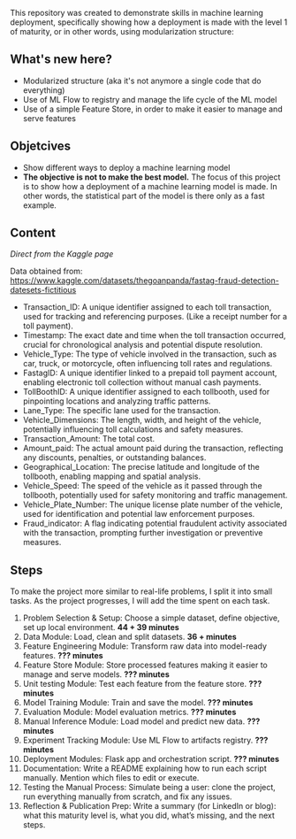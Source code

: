 This repository was created to demonstrate skills in machine learning deployment, specifically showing how a deployment is made with the level 1 of maturity, or in other words, using modularization structure:

## What's new here?
- Modularized structure (aka it's not anymore a single code that do everything)
- Use of ML Flow to registry and manage the life cycle of the ML model
- Use of a simple Feature Store, in order to make it easier to manage and serve features


## Objetcives
- Show different ways to deploy a machine learning model
- **The objective is not to make the best model.** The focus of this project is to show how a deployment of a machine learning model is made. In other words, the statistical part of the model is there only as a fast example.


## Content 
*Direct from the Kaggle page*

Data obtained from:
https://www.kaggle.com/datasets/thegoanpanda/fastag-fraud-detection-datesets-fictitious

- Transaction_ID: A unique identifier assigned to each toll transaction, used for tracking and referencing purposes. (Like a receipt number for a toll payment).
- Timestamp: The exact date and time when the toll transaction occurred, crucial for chronological analysis and potential dispute resolution.
- Vehicle_Type: The type of vehicle involved in the transaction, such as car, truck, or motorcycle, often influencing toll rates and regulations.
- FastagID: A unique identifier linked to a prepaid toll payment account, enabling electronic toll collection without manual cash payments.
- TollBoothID: A unique identifier assigned to each tollbooth, used for pinpointing locations and analyzing traffic patterns.
- Lane_Type: The specific lane used for the transaction.
- Vehicle_Dimensions: The length, width, and height of the vehicle, potentially influencing toll calculations and safety measures.
- Transaction_Amount: The total cost.
- Amount_paid: The actual amount paid during the transaction, reflecting any discounts, penalties, or outstanding balances.
- Geographical_Location: The precise latitude and longitude of the tollbooth, enabling mapping and spatial analysis.
- Vehicle_Speed: The speed of the vehicle as it passed through the tollbooth, potentially used for safety monitoring and traffic management.
- Vehicle_Plate_Number: The unique license plate number of the vehicle, used for identification and potential law enforcement purposes.
- Fraud_indicator: A flag indicating potential fraudulent activity associated with the transaction, prompting further investigation or preventive measures.


## Steps
To make the project more similar to real-life problems, I split it into small tasks.
As the project progresses, I will add the time spent on each task. 

1. Problem Selection & Setup: Choose a simple dataset, define objective, set up local environment. **44 + 39 minutes**
2. Data Module: Load, clean and split datasets. **36 + minutes**
3. Feature Engineering Module: Transform raw data into model-ready features. **??? minutes**
4. Feature Store Module: Store processed features making it easier to manage and serve models. **??? minutes**
5. Unit testing Module: Test each feature from the feature store. **??? minutes**
6. Model Training Module: Train and save the model. **??? minutes**
7. Evaluation Module: Model evaluation metrics. **??? minutes**
8. Manual Inference Module: Load model and predict new data. **??? minutes**
9. Experiment Tracking Module: Use ML Flow to artifacts registry. **??? minutes**
10. Deployment Modules: Flask app and orchestration script. **??? minutes**
11. Documentation: Write a README explaining how to run each script manually. Mention which files to edit or execute.
12. Testing the Manual Process: Simulate being a user: clone the project, run everything manually from scratch, and fix any issues.
13. Reflection & Publication Prep: Write a summary (for LinkedIn or blog): what this maturity level is, what you did, what’s missing, and the next steps.